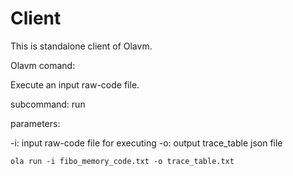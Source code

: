 # Client
This is standalone client of Olavm. 

Olavm comand:

Execute an input raw-code file.

subcommand:
run

parameters:

-i: input raw-code file for executing
-o: output trace_table json file

```
ola run -i fibo_memory_code.txt -o trace_table.txt
```
